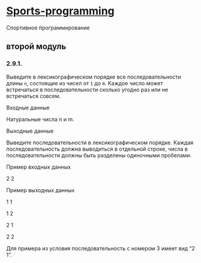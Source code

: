 # [Sports-programming](https://github.com/bad4iz/sports-programming)
Спортивное программирование
## второй модуль


### 2.9.1. 
Выведите в лексикографическом порядке все последовательности длины `n`, 
состоящие из чисел от `1` до `m`. Каждое число может встречаться в 
последовательности сколько угодно раз или не встречаться совсем.

Входные данные

Натуральные числа n и m.

Выходные данные

Выведите последовательности в лексикографическом порядке. Каждая последовательность должна выводиться в отдельной строке, числа в последовательности должны быть разделены одиночными пробелами.

Пример входных данных

2 2

Пример выходных данных

1 1

1 2

2 1

2 2

 Для примера из условия последовательность с номером 3 имеет вид “2 1”.
